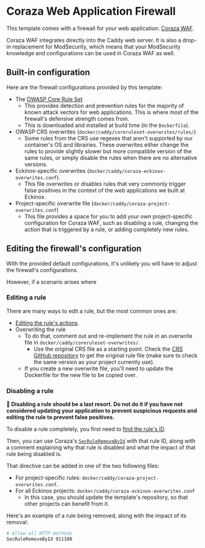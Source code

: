 # Coraza Web Application Firewall

This template comes with a firewall for your web application: [Coraza WAF](https://coraza.io/).

Coraza WAF integrates directly into the Caddy web server. It is also a drop-in
replacement for ModSecurity, which means that your ModSecurity knowledge and
configurations can be used in Coraza WAF as well.


## Built-in configuration

Here are the firewall configurations provided by this template:

- The [OWASP Core Rule Set](https://owasp.org/www-project-modsecurity-core-rule-set/)
  - This provides detection and prevention rules for the majority of known 
  	attack vectors for web applications. This is where most of the firewall's 
		defensive strength comes from.
  - This is downloaded and installed at build time (in the `Dockerfile`).
- OWASP CRS overwrites (`docker/caddy/coreruleset-overwrites/rules/`)
  - Some rules from the CRS use regexes that aren't supported by our 
    container's OS and librairies. These overwrites either change the rules to
		provide slightly slower but more compatible version of the same rules, or 
		simply disable the rules when there are no alternative versions.
- Eckinox-specific overwrites (`docker/caddy/coraza-eckinox-overwrites.conf`).
  - This file overwrites or disables rules that very commonly trigger false 
    positives in the context of the web applications we built at Eckinox.
- Project-specific overwrite file (`docker/caddy/coraza-project-overwrites.conf`)
  - This file provides a space for you to add your own project-specific 
    configuration for Coraza WAF, such as disabling a rule, changing the action 
		that is triggered by a rule, or adding completely new rules.


## Editing the firewall's configuration

With the provided default configurations, it's unlikely you will have to 
adjust the firewall's configurations. 

However, if a scenario arises where 
### Editing a rule

There are many ways to edit a rule, but the most common ones are:

- [Editing the rule's actions](/docs/usage/configuration/firewall.md#editing-a-rule).
- Overwriting the rule 
  - To do that, comment out and re-implement the rule in an overwrite file in `docker/caddy/coreruleset-overwrites/`.
  	- Use the original CRS file as a starting point. Check the [CRS GitHub repository](https://github.com/coreruleset/coreruleset/) 
		  to get the original rule file (make sure to check the same version as 
			your project currently use).
  - If you create a new overwrite file, you'll need to update the Dockerfile 
    for the new file to be copied over.


### Disabling a rule

**🚩 Disabling a rule should be a last resort. Do not do it if you have not 
considered updating your application to prevent suspicious requests and editing 
the rule to prevent false positives.**

To disable a rule completely, you first need to [find the rule's ID](/docs/usage/troubleshooting/firewall.md#finding-the-problem-in-the-logs).

Then, you can use Coraza's [`SecRuleRemoveById`](https://coraza.io/docs/seclang/directives/#secruleremovebyid) 
with that rule ID, along with a comment explaining why that rule is disabled 
and what the impact of that rule being disabled is.

That directive can be added in one of the two following files:

- For project-specific rules: `docker/caddy/coraza-project-overwrites.conf`.
- For all Eckinox projects: `docker/caddy/coraza-eckinox-overwrites.conf`
  - In this case, you should update the template's repository, so that other 
    projects can benefit from it.


Here's an example of a rule being removed, along with the impact of its removal:

```apache
# Allow all HTTP methods
SecRuleRemoveById 911100
```
